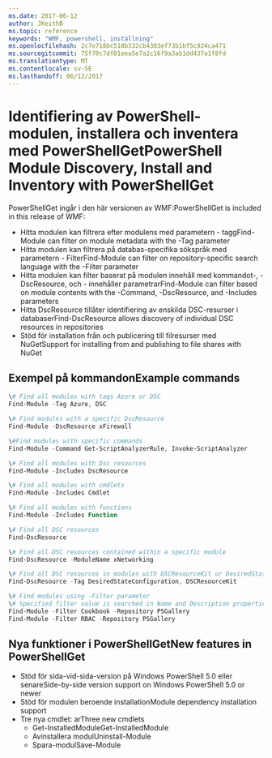 ```yaml
---
ms.date: 2017-06-12
author: JKeithB
ms.topic: reference
keywords: "WMF, powershell, inställning"
ms.openlocfilehash: 2c7e718bc518b332cb4303ef73b1bf5c924ca471
ms.sourcegitcommit: 75f70c7df01eea5e7a2c16f9a3ab1dd437a1f8fd
ms.translationtype: MT
ms.contentlocale: sv-SE
ms.lasthandoff: 06/12/2017
---
```

# <a name="powershell-module-discovery-install-and-inventory-with-powershellget"></a><span data-ttu-id="3185a-102">Identifiering av PowerShell-modulen, installera och inventera med PowerShellGet</span><span class="sxs-lookup"><span data-stu-id="3185a-102">PowerShell Module Discovery, Install and Inventory with PowerShellGet</span></span>
 
<span data-ttu-id="3185a-103">PowerShellGet ingår i den här versionen av WMF:</span><span class="sxs-lookup"><span data-stu-id="3185a-103">PowerShellGet is included in this release of WMF:</span></span>
-   <span data-ttu-id="3185a-104">Hitta modulen kan filtrera efter modulens med parametern - tagg</span><span class="sxs-lookup"><span data-stu-id="3185a-104">Find-Module can filter on module metadata with the -Tag parameter</span></span>
-   <span data-ttu-id="3185a-105">Hitta modulen kan filtrera på databas-specifika sökspråk med parametern - Filter</span><span class="sxs-lookup"><span data-stu-id="3185a-105">Find-Module can filter on repository-specific search language with the -Filter parameter</span></span>
-   <span data-ttu-id="3185a-106">Hitta modulen kan filter baserat på modulen innehåll med kommandot-, - DscResource, och - innehåller parametrar</span><span class="sxs-lookup"><span data-stu-id="3185a-106">Find-Module can filter based on module contents with the -Command, -DscResource, and -Includes parameters</span></span>
-   <span data-ttu-id="3185a-107">Hitta DscResource tillåter identifiering av enskilda DSC-resurser i databaser</span><span class="sxs-lookup"><span data-stu-id="3185a-107">Find-DscResource allows discovery of individual DSC resources in repositories</span></span>
-   <span data-ttu-id="3185a-108">Stöd för installation från och publicering till filresurser med NuGet</span><span class="sxs-lookup"><span data-stu-id="3185a-108">Support for installing from and publishing to file shares with NuGet</span></span>

## <a name="example-commands"></a><span data-ttu-id="3185a-109">Exempel på kommandon</span><span class="sxs-lookup"><span data-stu-id="3185a-109">Example commands</span></span>
```powershell
\# Find all modules with tags Azure or DSC
Find-Module -Tag Azure, DSC

\# Find modules with a specific DscResource
Find-Module -DscResource xFirewall

\#Find modules with specific commands
Find-Module -Command Get-ScriptAnalyzerRule, Invoke-ScriptAnalyzer

\# Find all modules with Dsc resources
Find-Module -Includes DscResource

\# Find all modules with cmdlets
Find-Module -Includes Cmdlet

\# Find all modules with functions
Find-Module -Includes Function

\# Find all DSC resources
Find-DscResource

\# Find all DSC resources contained within a specific module
Find-DscResource -ModuleName xNetworking

\# Find all DSC resources in modules with DSCResourceKit or DesiredStateConfiguration
Find-DscResource -Tag DesiredStateConfiguration, DSCResourceKit

\# Find modules using -Filter parameter
\# Specified filter value is searched in Name and Description properties
Find-Module -Filter Cookbook -Repository PSGallery
Find-Module -Filter RBAC -Repository PSGallery
```

## <a name="new-features-in-powershellget"></a><span data-ttu-id="3185a-110">Nya funktioner i PowerShellGet</span><span class="sxs-lookup"><span data-stu-id="3185a-110">New features in PowerShellGet</span></span>
-   <span data-ttu-id="3185a-111">Stöd för sida-vid-sida-version på Windows PowerShell 5.0 eller senare</span><span class="sxs-lookup"><span data-stu-id="3185a-111">Side-by-side version support on Windows PowerShell 5.0 or newer</span></span>
-   <span data-ttu-id="3185a-112">Stöd för modulen beroende installation</span><span class="sxs-lookup"><span data-stu-id="3185a-112">Module dependency installation support</span></span>
-   <span data-ttu-id="3185a-113">Tre nya cmdlet: ar</span><span class="sxs-lookup"><span data-stu-id="3185a-113">Three new cmdlets</span></span>
    -   <span data-ttu-id="3185a-114">Get-InstalledModule</span><span class="sxs-lookup"><span data-stu-id="3185a-114">Get-InstalledModule</span></span>
    -   <span data-ttu-id="3185a-115">Avinstallera modul</span><span class="sxs-lookup"><span data-stu-id="3185a-115">Uninstall-Module</span></span>
    -   <span data-ttu-id="3185a-116">Spara-modul</span><span class="sxs-lookup"><span data-stu-id="3185a-116">Save-Module</span></span>
    
